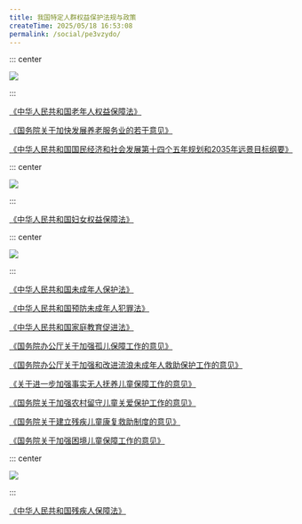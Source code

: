 ```yaml
---
title: 我国特定人群权益保护法规与政策
createTime: 2025/05/18 16:53:08
permalink: /social/pe3vzydo/
---
```

::: center

![](/number/2-1.png)

:::

[《中华人民共和国老年人权益保障法》](https://law.iglooblog.top/sociallaw/2.1.html)

[《国务院关于加快发展养老服务业的若干意见》](https://law.iglooblog.top/policy/3.1.html)

[《中华人民共和国国民经济和社会发展第十四个五年规划和2035年远景目标纲要》](https://law.iglooblog.top/policy/2.5.html)

::: center

![](/number/2-2.png)

:::

[《中华人民共和国妇女权益保障法》](https://law.iglooblog.top/sociallaw/2.2.html)

::: center

![](/number/2-3.png)

:::

[《中华人民共和国未成年人保护法》](https://law.iglooblog.top/sociallaw/2.4.html)

[《中华人民共和国预防未成年人犯罪法》](https://law.iglooblog.top/sociallaw/2.5.html)

[《中华人民共和国家庭教育促进法》](https://law.iglooblog.top/sociallaw/2.6.html)

[《国务院办公厅关于加强孤儿保障工作的意见》](https://law.iglooblog.top/policy/3.2.5.html)

[《国务院办公厅关于加强和改进流浪未成年人救助保护工作的意见》](https://law.iglooblog.top/policy/3.2.4.html)

[《关于进一步加强事实无人抚养儿童保障工作的意见》](https://law.iglooblog.top/policy/3.2.1.html)

[《国务院关于加强农村留守儿童关爱保护工作的意见》](https://law.iglooblog.top/policy/3.2.3.html)

[《国务院关于建立残疾儿童康复救助制度的意见》](https://law.iglooblog.top/policy/3.2.6.html)

[《国务院关于加强困境儿童保障工作的意见》](https://law.iglooblog.top/policy/3.2.2.html)

::: center

![](/number/2-4.png)

:::

[《中华人民共和国残疾人保障法》](https://law.iglooblog.top/sociallaw/2.7.html)